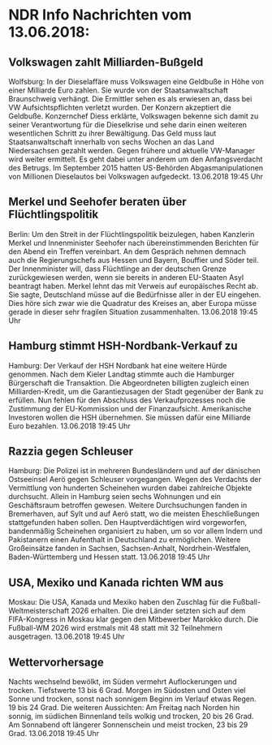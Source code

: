 # NDR Info Nachrichten vom 13.06.2018:


## Volkswagen zahlt Milliarden-Bußgeld
Wolfsburg: In der Dieselaffäre muss Volkswagen eine Geldbuße in Höhe von einer Milliarde Euro zahlen. Sie wurde von der Staatsanwaltschaft Braunschweig verhängt. Die Ermittler sehen es als erwiesen an, dass bei VW Aufsichtspflichten verletzt wurden. Der Konzern akzeptiert die Geldbuße. Konzernchef Diess erklärte, Volkswagen bekenne sich damit zu seiner Verantwortung für die Dieselkrise und sehe darin einen weiteren wesentlichen Schritt zu ihrer Bewältigung. Das Geld muss laut Staatsanwaltschaft innerhalb von sechs Wochen an das Land Niedersachsen gezahlt werden. Gegen frühere und aktuelle VW-Manager wird weiter ermittelt. Es geht dabei unter anderem um den Anfangsverdacht des Betrugs. Im September 2015 hatten US-Behörden Abgasmanipulationen von Millionen Dieselautos bei Volkswagen aufgedeckt. 13.06.2018 19:45 Uhr 

## Merkel und Seehofer beraten über Flüchtlingspolitik
Berlin: Um den Streit in der Flüchtlingspolitik beizulegen, haben Kanzlerin Merkel und Innenminister Seehofer nach übereinstimmenden Berichten für den Abend ein Treffen vereinbart. An dem Gespräch nehmen demnach auch die Regierungschefs aus Hessen und Bayern, Bouffier und Söder teil. Der Innenminister will, dass Flüchtlinge an der deutschen Grenze zurückgewiesen werden, wenn sie bereits in anderen EU-Staaten Asyl beantragt haben. Merkel lehnt das mit Verweis auf europäisches Recht ab. Sie sagte, Deutschland müsse auf die Bedürfnisse aller in der EU eingehen. Dies höre sich zwar wie die Quadratur des Kreises an, aber Europa müsse gerade in dieser sehr fragilen Situation zusammenhalten. 13.06.2018 19:45 Uhr 

## Hamburg stimmt HSH-Nordbank-Verkauf zu
Hamburg: Der Verkauf der HSH Nordbank hat eine weitere Hürde genommen. Nach dem Kieler Landtag stimmte auch die Hamburger Bürgerschaft die Transaktion. Die Abgeordneten billigten zugleich einen Milliarden-Kredit, um die Garantiezusagen der Stadt gegenüber der Bank zu erfüllen. Nun fehlen für den Abschluss des Verkaufprozesses noch die Zustimmung der EU-Kommission und der Finanzaufsicht. Amerikanische Investoren wollen die HSH übernehmen. Sie müssen dafür eine Milliarde Euro bezahlen. 13.06.2018 19:45 Uhr 

## Razzia gegen Schleuser
Hamburg:         Die Polizei ist in mehreren Bundesländern und auf der dänischen Ostseeinsel Aerö gegen Schleuser vorgegangen. Wegen des Verdachts der Vermittlung von hunderten Scheinehen wurden dabei zahlreiche Objekte durchsucht. Allein in Hamburg seien sechs Wohnungen und ein Geschäftsraum betroffen gewesen. Weitere Durchsuchungen fanden in Bremerhaven, auf Sylt und auf Aerö statt, wo die meisten Eheschließungen stattgefunden haben sollen. Den Hauptverdächtigen wird vorgeworfen, bandenmäßig Scheinehen organisiert zu haben, um so vor allem Indern und Pakistanern einen Aufenthalt in Deutschland zu ermöglichen. Weitere Großeinsätze fanden in Sachsen, Sachsen-Anhalt, Nordrhein-Westfalen, Baden-Württemberg und Hessen statt. 13.06.2018 19:45 Uhr 

## USA, Mexiko und Kanada richten WM aus
Moskau: Die USA, Kanada und Mexiko haben den Zuschlag für die Fußball-Weltmeisterschaft 2026 erhalten. Die drei Länder setzten sich auf dem FIFA-Kongress in Moskau klar gegen den Mitbewerber Marokko durch. Die Fußball-WM 2026 wird erstmals mit 48 statt mit 32 Teilnehmern ausgetragen. 13.06.2018 19:45 Uhr 

## Wettervorhersage
Nachts wechselnd bewölkt, im Süden vermehrt Auflockerungen und trocken. Tiefstwerte 13 bis 6 Grad. Morgen im Südosten und Osten viel Sonne und trocken, sonst nach sonnigem Beginn im Verlauf etwas Regen. 19 bis 24 Grad. Die weiteren Aussichten: Am Freitag nach Norden hin sonnig, im südlichen Binnenland teils wolkig und trocken, 20 bis 26 Grad. Am Sonnabend oft längerer Sonnenschein und meist trocken, 23 bis 29 Grad. 13.06.2018 19:45 Uhr 
